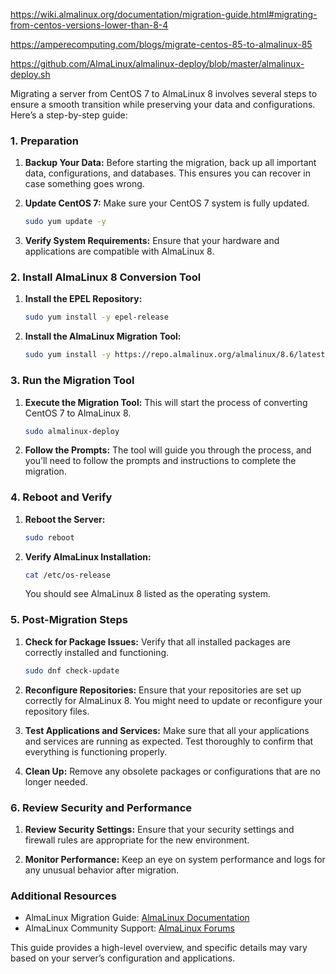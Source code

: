 https://wiki.almalinux.org/documentation/migration-guide.html#migrating-from-centos-versions-lower-than-8-4

https://amperecomputing.com/blogs/migrate-centos-85-to-almalinux-85

https://github.com/AlmaLinux/almalinux-deploy/blob/master/almalinux-deploy.sh


Migrating a server from CentOS 7 to AlmaLinux 8 involves several steps to ensure a smooth transition while preserving your data and configurations. Here’s a step-by-step guide:

### 1. **Preparation**

1. **Backup Your Data:** Before starting the migration, back up all important data, configurations, and databases. This ensures you can recover in case something goes wrong.
   
2. **Update CentOS 7:** Make sure your CentOS 7 system is fully updated.
   ```bash
   sudo yum update -y
   ```

3. **Verify System Requirements:** Ensure that your hardware and applications are compatible with AlmaLinux 8.

### 2. **Install AlmaLinux 8 Conversion Tool**

1. **Install the EPEL Repository:**
   ```bash
   sudo yum install -y epel-release
   ```

2. **Install the AlmaLinux Migration Tool:**
   ```bash
   sudo yum install -y https://repo.almalinux.org/almalinux/8.6/latest/x86_64/Packages/almalinux-deploy-8.6-1.el8.noarch.rpm
   ```

### 3. **Run the Migration Tool**

1. **Execute the Migration Tool:** This will start the process of converting CentOS 7 to AlmaLinux 8.
   ```bash
   sudo almalinux-deploy
   ```

2. **Follow the Prompts:** The tool will guide you through the process, and you’ll need to follow the prompts and instructions to complete the migration.

### 4. **Reboot and Verify**

1. **Reboot the Server:**
   ```bash
   sudo reboot
   ```

2. **Verify AlmaLinux Installation:**
   ```bash
   cat /etc/os-release
   ```
   You should see AlmaLinux 8 listed as the operating system.

### 5. **Post-Migration Steps**

1. **Check for Package Issues:** Verify that all installed packages are correctly installed and functioning.
   ```bash
   sudo dnf check-update
   ```

2. **Reconfigure Repositories:** Ensure that your repositories are set up correctly for AlmaLinux 8. You might need to update or reconfigure your repository files.

3. **Test Applications and Services:** Make sure that all your applications and services are running as expected. Test thoroughly to confirm that everything is functioning properly.

4. **Clean Up:** Remove any obsolete packages or configurations that are no longer needed.

### 6. **Review Security and Performance**

1. **Review Security Settings:** Ensure that your security settings and firewall rules are appropriate for the new environment.

2. **Monitor Performance:** Keep an eye on system performance and logs for any unusual behavior after migration.

### Additional Resources

- AlmaLinux Migration Guide: [AlmaLinux Documentation](https://docs.almalinux.org/)
- AlmaLinux Community Support: [AlmaLinux Forums](https://almalinux.discourse.group/)

This guide provides a high-level overview, and specific details may vary based on your server’s configuration and applications.
